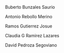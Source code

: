 Buberto Bunzales Saurio

Antonio  Rebollo Merino

Ramos Gutierrez Josue

Claudia G Ramirez Lazares

David Pedroza Segoviano